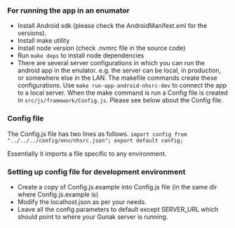 ### For running the app in an enumator
- Install Android sdk (please check the AndroidManifest.xml for the versions).
- Install make utility
- Install node version (check .nvmrc file in the source code)
- Run `make deps` to install node dependencies
- There are several server configurations in which you can run the android app in the enulator. e.g. the server can be local, in production, or somewhere else in the LAN. The makefile commands create these configurations. Use `make run-app-android-nhsrc-dev` to connect the app to a local server. When the make command is run a Config file is created in `src/js/framework/Config.js`. Please see below about the Config file.

### Config file
The Config.js file has two lines as follows.
`import config from "../../../config/env/nhsrc.json";
export default config;`

Essentially it imports a file specific to any environment.

### Setting up config file for development environment
- Create a copy of Config.js.example into Config.js file (in the same dir where Config.js.example is)
- Modify the localhost.json as per your needs.
- Leave all the config parameters to default except SERVER_URL which should point to where your Gunak server is running.
